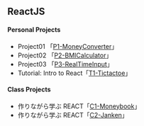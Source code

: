 ## **ReactJS**

#### **Personal Projects**
* Project01 「[P1-MoneyConverter](https://github.com/s20016/ReactJS/tree/convert-currency)」
* Project02 「[P2-BMICalculator](https://github.com/s20016/ReactJS/tree/bmi)」
* Project03 「[P3-RealTimeInput](https://github.com/s20016/ReactJS/tree/rt-input)」
* Tutorial: Intro to React「[T1-Tictactoe](https://github.com/s20016/ReactJS/tree/tictactoe)」

#### **Class Projects**
* 作りながら学ぶ REACT「[C1-Moneybook](https://github.com/s20016/ReactJS/tree/moneybook)」
* 作りながら学ぶ REACT「[C2-Janken](https://github.com/s20016/ReactJS/tree/janken)」